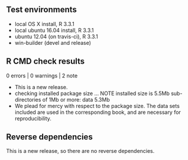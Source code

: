 ## Test environments
* local OS X install, R 3.3.1
* local ubuntu 16.04 install, R 3.3.1
* ubuntu 12.04 (on travis-ci), R 3.3.1
* win-builder (devel and release)

## R CMD check results

0 errors | 0 warnings | 2 note

* This is a new release.
* checking installed package size ... NOTE
  installed size is  5.5Mb
  sub-directories of 1Mb or more:
    data   5.3Mb
* We plead for mercy with respect to the package size. The data sets included
are used in the corresponding book, and are necessary for reproducibility. 


## Reverse dependencies

This is a new release, so there are no reverse dependencies.

